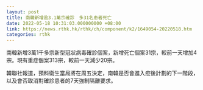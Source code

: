 ```yaml
---
layout: post
title: 南韓新增逾3.1萬宗確診　多31名患者死亡
date: 2022-05-18 10:31:03.000000000 +08:00
link: https://news.rthk.hk/rthk/ch/component/k2/1649054-20220518.htm
categories: rthk
---
```


南韓新增3萬1千多宗新型冠狀病毒確診個案，新增死亡個案31宗，較前一天增加4宗。現有重症個案313宗，較前一天減少20宗。

韓聯社報道，預料衛生當局將在周五決定，南韓是否會進入疫後計劃的下一階段，以及會否取消對確診患者的7天強制隔離要求。
